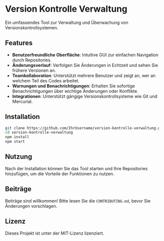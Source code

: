 # Version Kontrolle Verwaltung

Ein umfassendes Tool zur Verwaltung und Überwachung von Versionskontrollsystemen.

## Features
- **Benutzerfreundliche Oberfläche**: Intuitive GUI zur einfachen Navigation durch Repositories.
- **Änderungsverlauf**: Verfolgen Sie Änderungen in Echtzeit und sehen Sie frühere Versionen an.
- **Teamkollaboration**: Unterstützt mehrere Benutzer und zeigt an, wer an welchem Teil des Codes arbeitet.
- **Warnungen und Benachrichtigungen**: Erhalten Sie sofortige Benachrichtigungen über wichtige Änderungen oder Konflikte.
- **Integrationen**: Unterstützt gängige Versionskontrollsysteme wie Git und Mercurial.

## Installation
```bash
git clone https://github.com/IhrUsername/version-kontrolle-verwaltung.git
cd version-kontrolle-verwaltung
npm install
npm start
```

## Nutzung
Nach der Installation können Sie das Tool starten und Ihre Repositories hinzufügen, um die Vorteile der Funktionen zu nutzen.

## Beiträge
Beiträge sind willkommen! Bitte lesen Sie die `CONTRIBUTING.md`, bevor Sie Änderungen vorschlagen.

## Lizenz
Dieses Projekt ist unter der MIT-Lizenz lizenziert.